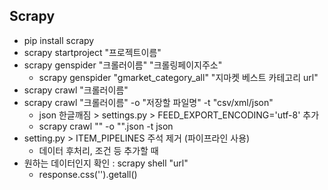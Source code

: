 ## Scrapy

* pip install scrapy
* scrapy startproject "프로젝트이름"
* scrapy genspider "크롤러이름" "크롤링페이지주소"
    * scrapy genspider "gmarket_category_all" "지마켓 베스트 카테고리 url"
* scrapy crawl "크롤러이름"
* scrapy crawl "크롤러이름" -o "저장할 파일명" -t "csv/xml/json"
    * json 한글깨짐 > settings.py > FEED_EXPORT_ENCODING='utf-8' 추가
    * scrapy crawl "" -o "".json -t json
* setting.py > ITEM_PIPELINES 주석 제거 (파이프라인 사용)
    * 데이터 후처리, 조건 등 추가할 때 
* 원하는 데이터인지 확인 : scrapy shell "url" 
    * response.css('').getall()
